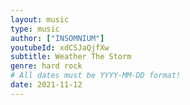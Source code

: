 ```yaml
---
layout: music
type: music
author: ["INSOMNIUM"]
youtubeId: xdCSJaQjfXw
subtitle: Weather The Storm
genre: hard rock
# All dates must be YYYY-MM-DD format!
date: 2021-11-12
---
```

